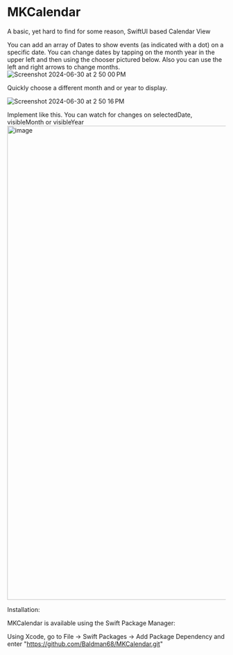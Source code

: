 # MKCalendar
A basic, yet hard to find for some reason, SwiftUI based Calendar View

You can add an array of Dates to show events (as indicated with a dot) on a specific date.  You can change dates by tapping on the month year in the upper left and then using the chooser pictured below.  Also you can use the left and right arrows to change months.
![Screenshot 2024-06-30 at 2 50 00 PM](https://github.com/Baldman68/MKCalendar/assets/16213033/02e50ca5-19b5-4c2f-9c3b-81e558285051)


Quickly choose a different month and or year to display.

![Screenshot 2024-06-30 at 2 50 16 PM](https://github.com/Baldman68/MKCalendar/assets/16213033/56daf29d-dd2a-4891-9cb2-88085d34c2a5)




Implement like this.  You can watch for changes on selectedDate, visibleMonth or visibleYear
<img width="1092" alt="image" src="https://github.com/Baldman68/MKCalendar/assets/16213033/f160a6d2-f556-4c5b-aa1c-6fa5c879c9d4">


Installation:

MKCalendar is available using the Swift Package Manager:

Using Xcode, go to File -> Swift Packages -> Add Package Dependency and enter "https://github.com/Baldman68/MKCalendar.git"

